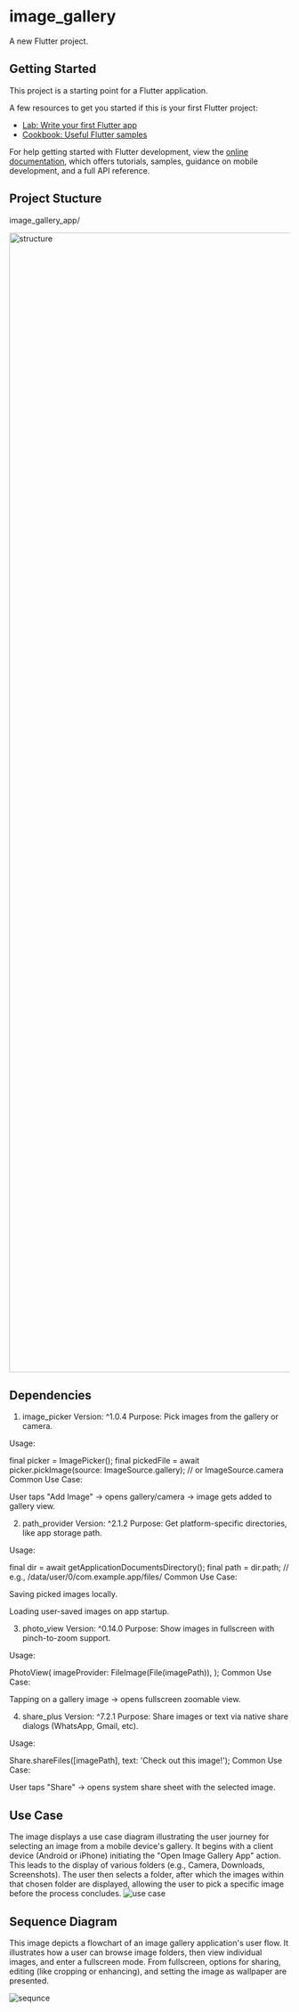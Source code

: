 # image_gallery

A new Flutter project.

## Getting Started

This project is a starting point for a Flutter application.

A few resources to get you started if this is your first Flutter project:

- [Lab: Write your first Flutter app](https://docs.flutter.dev/get-started/codelab)
- [Cookbook: Useful Flutter samples](https://docs.flutter.dev/cookbook)

For help getting started with Flutter development, view the
[online documentation](https://docs.flutter.dev/), which offers tutorials,
samples, guidance on mobile development, and a full API reference.

## Project Stucture
image_gallery_app/

<img width="2048" height="2048" alt="structure" src="https://github.com/user-attachments/assets/0691aec4-56c7-4b1d-baa1-8ddb2da14ac7" />


## Dependencies 

1. image_picker
Version: ^1.0.4
Purpose: Pick images from the gallery or camera.

Usage:

final picker = ImagePicker();
final pickedFile = await picker.pickImage(source: ImageSource.gallery); // or ImageSource.camera
Common Use Case:

User taps "Add Image" → opens gallery/camera → image gets added to gallery view.

2. path_provider
Version: ^2.1.2
Purpose: Get platform-specific directories, like app storage path.

Usage:

final dir = await getApplicationDocumentsDirectory();
final path = dir.path; // e.g., /data/user/0/com.example.app/files/
Common Use Case:

Saving picked images locally.

Loading user-saved images on app startup.

3. photo_view
Version: ^0.14.0
Purpose: Show images in fullscreen with pinch-to-zoom support.

Usage:

PhotoView(
  imageProvider: FileImage(File(imagePath)),
);
Common Use Case:

Tapping on a gallery image → opens fullscreen zoomable view.

4. share_plus
Version: ^7.2.1
Purpose: Share images or text via native share dialogs (WhatsApp, Gmail, etc).

Usage:

Share.shareFiles([imagePath], text: 'Check out this image!');
Common Use Case:

User taps "Share" → opens system share sheet with the selected image.

## Use Case


 The image displays a use case diagram illustrating the user 
journey for selecting an image from a mobile device's gallery. It begins with a client 
device (Android or iPhone) initiating the "Open Image Gallery App" action. This leads to 
the display of various folders (e.g., Camera, Downloads, Screenshots). The user then 
selects a folder, after which the images within that chosen folder are displayed, allowing 
the user to pick a specific image before the process concludes.
![use case](https://github.com/user-attachments/assets/1914ca4c-30b8-4d61-8443-11f324b4fe26)


## Sequence Diagram

This image depicts a flowchart of an image gallery application's 
user flow. It illustrates how a user can browse image folders, then view individual 
images, and enter a fullscreen mode. From fullscreen, options for sharing, editing (like 
cropping or enhancing), and setting the image as wallpaper are presented.

![sequnce](https://github.com/user-attachments/assets/0c6a9ec1-ad1a-4744-ac49-56c907549938)

